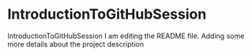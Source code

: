 # IntroductionToGitHubSession
IntroductionToGitHubSession
I am editing the README file. Adding some more details about the project description
